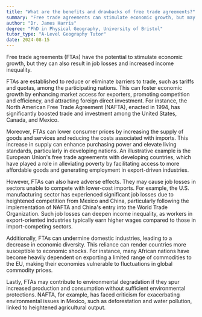 ```yaml
---
title: "What are the benefits and drawbacks of free trade agreements?"
summary: "Free trade agreements can stimulate economic growth, but may also lead to job losses and income inequality."
author: "Dr. James Harris"
degree: "PhD in Physical Geography, University of Bristol"
tutor_type: "A-Level Geography Tutor"
date: 2024-08-15
---
```


Free trade agreements (FTAs) have the potential to stimulate economic growth, but they can also result in job losses and increased income inequality.

FTAs are established to reduce or eliminate barriers to trade, such as tariffs and quotas, among the participating nations. This can foster economic growth by enhancing market access for exporters, promoting competition and efficiency, and attracting foreign direct investment. For instance, the North American Free Trade Agreement (NAFTA), enacted in 1994, has significantly boosted trade and investment among the United States, Canada, and Mexico.

Moreover, FTAs can lower consumer prices by increasing the supply of goods and services and reducing the costs associated with imports. This increase in supply can enhance purchasing power and elevate living standards, particularly in developing nations. An illustrative example is the European Union's free trade agreements with developing countries, which have played a role in alleviating poverty by facilitating access to more affordable goods and generating employment in export-driven industries.

However, FTAs can also have adverse effects. They may cause job losses in sectors unable to compete with lower-cost imports. For example, the U.S. manufacturing sector has experienced significant job losses due to heightened competition from Mexico and China, particularly following the implementation of NAFTA and China's entry into the World Trade Organization. Such job losses can deepen income inequality, as workers in export-oriented industries typically earn higher wages compared to those in import-competing sectors.

Additionally, FTAs can undermine domestic industries, leading to a decrease in economic diversity. This reliance can render countries more susceptible to economic shocks. For instance, many African nations have become heavily dependent on exporting a limited range of commodities to the EU, making their economies vulnerable to fluctuations in global commodity prices.

Lastly, FTAs may contribute to environmental degradation if they spur increased production and consumption without sufficient environmental protections. NAFTA, for example, has faced criticism for exacerbating environmental issues in Mexico, such as deforestation and water pollution, linked to heightened agricultural output.
    